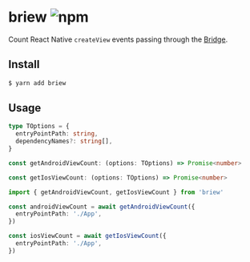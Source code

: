 # briew ![npm](https://flat.badgen.net/npm/v/briew)

Count React Native `createView` events passing through the [Bridge](https://medium.com/@jondot/debugging-react-native-performance-snoopy-and-the-messagequeue-fe014cd047ac).

## Install

```sh
$ yarn add briew
```

## Usage

```ts
type TOptions = {
  entryPointPath: string,
  dependencyNames?: string[],
}

const getAndroidViewCount: (options: TOptions) => Promise<number>

const getIosViewCount: (options: TOptions) => Promise<number>
```

```ts
import { getAndroidViewCount, getIosViewCount } from 'briew'

const androidViewCount = await getAndroidViewCount({
  entryPointPath: './App',
})

const iosViewCount = await getIosViewCount({
  entryPointPath: './App',
})
```
